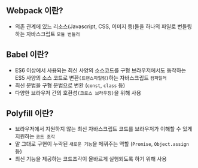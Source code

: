 ## Webpack 이란?

- 의존 관계에 있느 리소스(Javascript, CSS, 이미지 등)들을 하나의 파일로 번들링하는 자바스크립트 `모듈 번들러`

## Babel 이란?

- ES6 이상에서 사용되는 최신 사양의 소스코드를 구형 브라우저에서도 동작하는 ES5 사양의 소스 코드로 변환`(트랜스파일링)`하는 자바스크립트 `컴파일러`
- 최신 문법을 구형 문법으로 변환 (`const`, `class` 등)
- 다양한 브라우저 간의 호환성`(크로스 브라우징)`을 위해 사용

## Polyfill 이란?

- 브라우저에서 지원하지 않는 최신 자바스크립트 코드를 브라우저가 이해할 수 있게 지원하는 `코드 조각`
- 말 그대로 구현이 누락된 `새로운 기능`을 메꿔주는 역할 (`Promise`, `Object.assign` 등)
- 최신 기능을 제공하는 코드조각이 올바르게 실행되도록 하기 위해 사용
